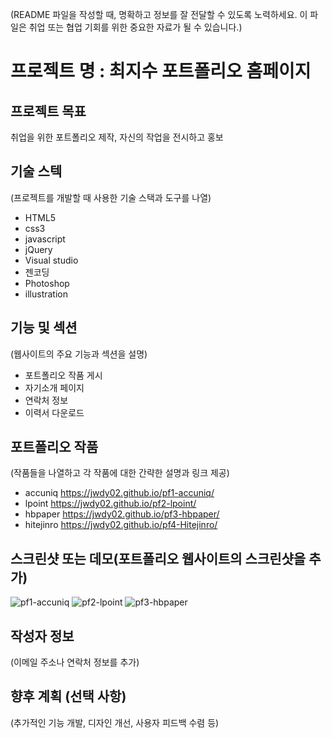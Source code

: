 (README 파일을 작성할 때, 명확하고 정보를 잘 전달할 수 있도록 노력하세요. 이 파일은 취업 또는 협업 기회를 위한 중요한 자료가 될 수 있습니다.)
# 프로젝트 명 : 최지수 포트폴리오 홈페이지

## 프로젝트 목표
취업을 위한 포트폴리오 제작, 자신의 작업을 전시하고 홍보

## 기술 스텍
(프로젝트를 개발할 때 사용한 기술 스택과 도구를 나열)
- HTML5
- css3
- javascript
- jQuery
- Visual studio
- 젠코딩
- Photoshop
- illustration

## 기능 및 섹션
(웹사이트의 주요 기능과 섹션을 설명)

- 포트폴리오 작품 게시
- 자기소개 페이지
- 연락처 정보
- 이력서 다운로드 

## 포트폴리오 작품
(작품들을 나열하고 각 작품에 대한 간략한 설명과 링크 제공)
- accuniq https://jwdy02.github.io/pf1-accuniq/
- lpoint https://jwdy02.github.io/pf2-lpoint/
- hbpaper https://jwdy02.github.io/pf3-hbpaper/
- hitejinro https://jwdy02.github.io/pf4-Hitejinro/


## 스크린샷 또는 데모(포트폴리오 웹사이트의 스크린샷을 추가)
![pf1-accuniq](https://github.com/jwdy02/portfolio/assets/150096227/95e247dd-a603-451f-8f32-92a569626f9a)
![pf2-lpoint](https://github.com/jwdy02/portfolio/assets/150096227/459ac2c9-9935-4fa1-95be-dfb366a8d2e0)
![pf3-hbpaper](https://github.com/jwdy02/portfolio/assets/150096227/27805aec-3544-466a-8560-4d0b3d9c4a1b)




## 작성자 정보
(이메일 주소나 연락처 정보를 추가)

## 향후 계획 (선택 사항)
(추가적인 기능 개발, 디자인 개선, 사용자 피드백 수렴 등)

